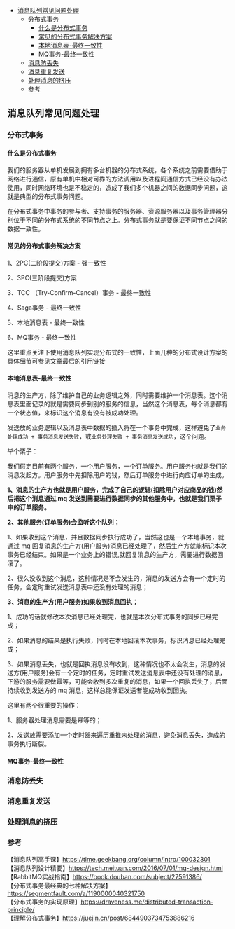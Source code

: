 <!-- START doctoc generated TOC please keep comment here to allow auto update -->
<!-- DON'T EDIT THIS SECTION, INSTEAD RE-RUN doctoc TO UPDATE -->

- [消息队列常见问题处理](#%E6%B6%88%E6%81%AF%E9%98%9F%E5%88%97%E5%B8%B8%E8%A7%81%E9%97%AE%E9%A2%98%E5%A4%84%E7%90%86)
  - [分布式事务](#%E5%88%86%E5%B8%83%E5%BC%8F%E4%BA%8B%E5%8A%A1)
    - [什么是分布式事务](#%E4%BB%80%E4%B9%88%E6%98%AF%E5%88%86%E5%B8%83%E5%BC%8F%E4%BA%8B%E5%8A%A1)
    - [常见的分布式事务解决方案](#%E5%B8%B8%E8%A7%81%E7%9A%84%E5%88%86%E5%B8%83%E5%BC%8F%E4%BA%8B%E5%8A%A1%E8%A7%A3%E5%86%B3%E6%96%B9%E6%A1%88)
    - [本地消息表-最终一致性](#%E6%9C%AC%E5%9C%B0%E6%B6%88%E6%81%AF%E8%A1%A8-%E6%9C%80%E7%BB%88%E4%B8%80%E8%87%B4%E6%80%A7)
    - [MQ事务-最终一致性](#mq%E4%BA%8B%E5%8A%A1-%E6%9C%80%E7%BB%88%E4%B8%80%E8%87%B4%E6%80%A7)
  - [消息防丢失](#%E6%B6%88%E6%81%AF%E9%98%B2%E4%B8%A2%E5%A4%B1)
  - [消息重复发送](#%E6%B6%88%E6%81%AF%E9%87%8D%E5%A4%8D%E5%8F%91%E9%80%81)
  - [处理消息的挤压](#%E5%A4%84%E7%90%86%E6%B6%88%E6%81%AF%E7%9A%84%E6%8C%A4%E5%8E%8B)
  - [参考](#%E5%8F%82%E8%80%83)

<!-- END doctoc generated TOC please keep comment here to allow auto update -->

## 消息队列常见问题处理

### 分布式事务

#### 什么是分布式事务

我们的服务器从单机发展到拥有多台机器的分布式系统，各个系统之前需要借助于网络进行通信，原有单机中相对可靠的方法调用以及进程间通信方式已经没有办法使用，同时网络环境也是不稳定的，造成了我们多个机器之间的数据同步问题，这就是典型的分布式事务问题。  

在分布式事务中事务的参与者、支持事务的服务器、资源服务器以及事务管理器分别位于不同的分布式系统的不同节点之上。分布式事务就是要保证不同节点之间的数据一致性。    

#### 常见的分布式事务解决方案

1、2PC(二阶段提交)方案 - 强一致性  

2、3PC(三阶段提交)方案  

3、TCC （Try-Confirm-Cancel）事务 - 最终一致性   

4、Saga事务 - 最终一致性

5、本地消息表 - 最终一致性  

6、MQ事务 - 最终一致性

这里重点关注下使用消息队列实现分布式的一致性，上面几种的分布式设计方案的具体细节可参见文章最后的引用链接      

#### 本地消息表-最终一致性   

消息的生产方，除了维护自己的业务逻辑之外，同时需要维护一个消息表。这个消息表里面记录的就是需要同步到别的服务的信息，当然这个消息表，每个消息都有一个状态值，来标识这个消息有没有被成功处理。   

发送放的业务逻辑以及消息表中数据的插入将在一个事务中完成，这样避免了`业务处理成功 + 事务消息发送失败`，或`业务处理失败 + 事务消息发送成功`，这个问题。    

举个栗子：   

我们假定目前有两个服务，一个用户服务，一个订单服务。用户服务也就是我们的消息发起方。用户服务中先扣除用户的钱，然后订单服务中进行向应订单的生成。   

**1、消息的生产方也就是用户服务，完成了自己的逻辑(扣除用户对应商品的钱)然后把这个消息通过 mq 发送到需要进行数据同步的其他服务中，也就是我们栗子中的订单服务。**

**2、其他服务(订单服务)会监听这个队列；**  

1、如果收到这个消息，并且数据同步执行成功了，当然这也是一个本地事务，就通过 mq 回复消息的生产方(用户服务)消息已经处理了，然后生产方就能标识本次事务已经结束。如果是一个业务上的错误,就回复消息的生产方，需要进行数据回滚了。   

2、很久没收到这个消息，这种情况是不会发生的，消息的发送方会有一个定时的任务，会定时重试发送消息表中还没有处理的消息；

**3、消息的生产方(用户服务)如果收到消息回执；**  

1、成功的话就修改本次消息已经处理完，也就是本次分布式事务的同步已经完成；   

2、如果消息的结果是执行失败，同时在本地回滚本次事务，标识消息已经处理完成；   

3、如果消息丢失，也就是回执消息没有收到，这种情况也不太会发生，消息的发送方(用户服务)会有一个定时的任务，定时重试发送消息表中还没有处理的消息，下游的服务需要做幂等，可能会收到多次重复的消息，如果一个回执丢失了，后面持续收到发送方的 mq 消息，这样总能保证发送者能成功收到回执。     

这里有两个很重要的操作：  

1、服务器处理消息需要是幂等的；  

2、发送放需要添加一个定时器来遍历重推未处理的消息，避免消息丢失，造成的事务执行断裂。      

#### MQ事务-最终一致性   








### 消息防丢失

### 消息重复发送

### 处理消息的挤压

### 参考  

【消息队列高手课】https://time.geekbang.org/column/intro/100032301     
【消息队列设计精要】https://tech.meituan.com/2016/07/01/mq-design.html    
【RabbitMQ实战指南】https://book.douban.com/subject/27591386/      
【分布式事务最经典的七种解决方案】https://segmentfault.com/a/1190000040321750     
【分布式事务的实现原理】https://draveness.me/distributed-transaction-principle/   
【理解分布式事务】https://juejin.cn/post/6844903734753886216     